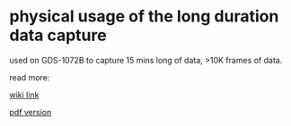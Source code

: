 # physical usage of the long duration data capture

used on GDS-1072B to capture 15 mins long of data, >10K frames of data.

read more:

[wiki link](https://pc5214.org/index.php/Characterization_of_Single_Photon_Counters)

[pdf version](https://github.com/zhenyuan992/OpenWave-1KB/blob/experiment/Characterization%20of%20Single%20Photon%20Counters%20-%20PC5214%20wiki.pdf)
